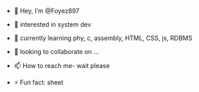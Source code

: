 - 👋 Hey, I’m @Foyez897
- 👀 interested in system dev
- 🌱 currently learning phy, c, assembly, HTML, CSS, js, RDBMS
- 💞️ looking to collaborate on ...
- 📫 How to reach me- wait please

- ⚡ Fun fact: sheet

<!---
Foyez897/Foyez897 is a ✨ special ✨ repository because its `README.md` (this file) appears on my GitHub profile.
--->

